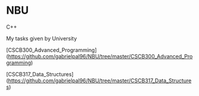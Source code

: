# NBU
C++

My tasks given by University


[CSCB300_Advanced_Programming]
(https://github.com/gabrielpal96/NBU/tree/master/CSCB300_Advanced_Programming)

[CSCB317_Data_Structures]
(https://github.com/gabrielpal96/NBU/tree/master/CSCB317_Data_Structures)

